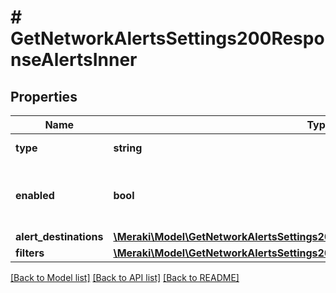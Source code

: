 # # GetNetworkAlertsSettings200ResponseAlertsInner

## Properties

Name | Type | Description | Notes
------------ | ------------- | ------------- | -------------
**type** | **string** | The type of alert |
**enabled** | **bool** | A boolean depicting if the alert is turned on or off | [optional]
**alert_destinations** | [**\Meraki\Model\GetNetworkAlertsSettings200ResponseAlertsInnerAlertDestinations**](GetNetworkAlertsSettings200ResponseAlertsInnerAlertDestinations.md) |  | [optional]
**filters** | [**\Meraki\Model\GetNetworkAlertsSettings200ResponseAlertsInnerFilters**](GetNetworkAlertsSettings200ResponseAlertsInnerFilters.md) |  | [optional]

[[Back to Model list]](../../README.md#models) [[Back to API list]](../../README.md#endpoints) [[Back to README]](../../README.md)
